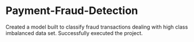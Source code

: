 # Payment-Fraud-Detection
Created a model built to classify fraud transactions dealing with high class imbalanced data set.
Successfully executed the project.
